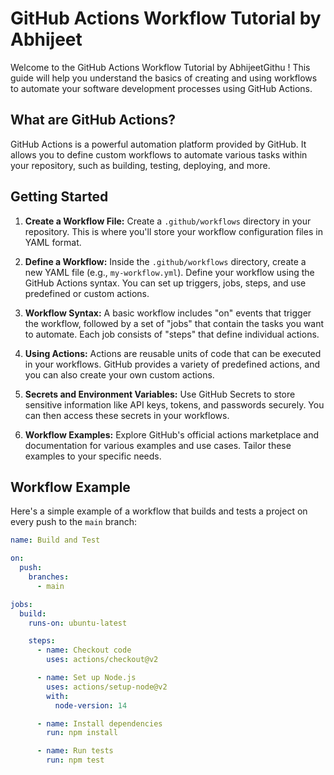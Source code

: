 # GitHub Actions Workflow Tutorial by Abhijeet

Welcome to the GitHub Actions Workflow Tutorial by AbhijeetGithu ! This guide will help you understand the basics of creating and using workflows to automate your software development processes using GitHub Actions.

## What are GitHub Actions?

GitHub Actions is a powerful automation platform provided by GitHub. It allows you to define custom workflows to automate various tasks within your repository, such as building, testing, deploying, and more.

## Getting Started

1. **Create a Workflow File:**
   Create a `.github/workflows` directory in your repository. This is where you'll store your workflow configuration files in YAML format.

2. **Define a Workflow:**
   Inside the `.github/workflows` directory, create a new YAML file (e.g., `my-workflow.yml`). Define your workflow using the GitHub Actions syntax. You can set up triggers, jobs, steps, and use predefined or custom actions.

3. **Workflow Syntax:**
   A basic workflow includes "on" events that trigger the workflow, followed by a set of "jobs" that contain the tasks you want to automate. Each job consists of "steps" that define individual actions.

4. **Using Actions:**
   Actions are reusable units of code that can be executed in your workflows. GitHub provides a variety of predefined actions, and you can also create your own custom actions.

5. **Secrets and Environment Variables:**
   Use GitHub Secrets to store sensitive information like API keys, tokens, and passwords securely. You can then access these secrets in your workflows.

6. **Workflow Examples:**
   Explore GitHub's official actions marketplace and documentation for various examples and use cases. Tailor these examples to your specific needs.

## Workflow Example

Here's a simple example of a workflow that builds and tests a project on every push to the `main` branch:

```yaml
name: Build and Test

on:
  push:
    branches:
      - main

jobs:
  build:
    runs-on: ubuntu-latest

    steps:
      - name: Checkout code
        uses: actions/checkout@v2

      - name: Set up Node.js
        uses: actions/setup-node@v2
        with:
          node-version: 14

      - name: Install dependencies
        run: npm install

      - name: Run tests
        run: npm test

